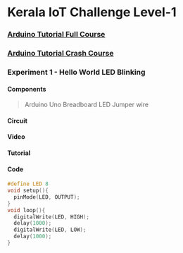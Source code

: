# Kerala IoT Challenge Level-1

### [**Arduino Tutorial Full Course**](https://youtube.com/playlist?list=PLqN-fAjatOhIxiOwHaPqVcskxGkPgwnWW)
### [**Arduino Tutorial Crash Course**](https://youtube.com/playlist?list=PLqN-fAjatOhIiUwQGeQlP8OW84j9I8kjb)

### Experiment 1 - Hello World LED Blinking
#### Components
> Arduino Uno
> Breadboard
> LED
> Jumper wire

#### Circuit

#### Video

#### Tutorial 

#### Code
```ino
#define LED 8
void setup(){ 
  pinMode(LED, OUTPUT);
} 
void loop(){
  digitalWrite(LED, HIGH);
  delay(1000);
  digitalWrite(LED, LOW);
  delay(1000);
}
```

